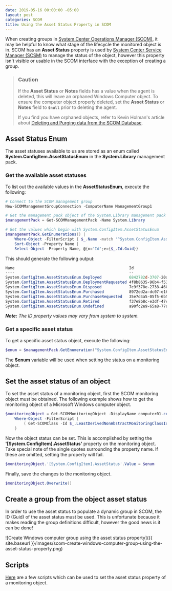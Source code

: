 ```yaml
---
date: 2019-05-16 00:00:00 -05:00
layout: post
categories: SCOM
title: Using the Asset Status Property in SCOM
---
```


When creating groups in [System Center Operations Manager (SCOM)](https://docs.microsoft.com/system-center/scom/welcome), it may be helpful to know what stage of the lifecycle the monitored object is in. SCOM has an **Asset Status** property is used by [System Center Service Manager (SCSM)](https://docs.microsoft.com/system-center/scsm) to manage the status of the object, however this property isn't visible or usable in the SCOM interface with the exception of creating a group.

> ### Caution
>
> If the **Asset Status** or **Notes** fields has a value when the agent is deleted, this will leave an orphaned Windows Computer object. To ensure the computer object properly deleted, set the **Asset Status** or **Notes** field to **`$null`** prior to deleting the agent.
>
>If you find you have orphaned objects, refer to Kevin Holman's article about [Deleting and Purging data from the SCOM Database](https://kevinholman.com/2018/05/03/deleting-and-purging-data-from-the-scom-database/).

## Asset Status Enum

The asset statuses available to us are stored as an enum called **System.ConfigItem.AssetStatusEnum** in the **System.Library** management pack.

### Get the available asset statuses

To list out the available values in the **AssetStatusEnum**, execute the following:

```powershell
# Connect to the SCOM management group
New-SCOMManagementGroupConnection -ComputerName ManagementGroup1

# Get the management pack object of the System.Library management pack
$managementPack = Get-SCOMManagementPack -Name System.Library

# Get the values which begin with System.ConfigItem.AssetStatusEnum
$managementPack.GetEnumerations() |
    Where-Object -FilterScript { $_.Name -match '^System.ConfigItem.AssetStatusEnum' } |
    Sort-Object -Property Name |
    Select-Object -Property Name, @{n='Id';e={$_.Id.Guid}}
```

This should generate the following output:

```powershell
Name                                                  Id
----                                                  --
System.ConfigItem.AssetStatusEnum.Deployed            6842782d-3707-20a5-659c-b5d4091e2c49
System.ConfigItem.AssetStatusEnum.DeploymentRequested 4f8b8635-96b4-f534-9739-ea44fe3d86ec
System.ConfigItem.AssetStatusEnum.Disposed            7c9f378e-2738-4607-336b-b00aff8024ff
System.ConfigItem.AssetStatusEnum.Purchased           8972ed2a-dc07-e16c-857c-880e06c8f897
System.ConfigItem.AssetStatusEnum.PurchaseRequested   35e7d4a5-05f5-6b56-54c8-c4f781af60be
System.ConfigItem.AssetStatusEnum.Retired             f37e8b8c-e3df-47c1-bd23-41cb3c8dfa57
System.ConfigItem.AssetStatusEnum.Undefined           a90fc2e9-65a8-77a5-fd4e-85b4bb662e70
```

_**Note:** The ID property values may vary from system to system._

### Get a specific asset status

To get a specific asset status object, execute the following:

```powershell
$enum = $managementPack.GetEnumeration("System.ConfigItem.AssetStatusEnum.Deployed")
```

The **$enum** variable will be used when setting the status on a monitoring object.

## Set the asset status of an object

To set the asset status of a monitoring object, first the SCOM monitoring object must be obtained. The following example shows how to get the monitoring object of a Microsoft Windows computer object.

```powershell
$monitoringObject = Get-SCOMMonitoringObject -DisplayName computer01.contoso.com |
    Where-Object -FilterScript {
        ( Get-SCOMClass -Id $_.LeastDerivedNonAbstractMonitoringClassId ).Name -eq 'Microsoft.Windows.Computer'
    }
```

Now the object status can be set. This is accomplished by setting the **'[System.ConfigItem].AssetStatus'** property on the monitoring object. Take special note of the single quotes surrounding the property name. If these are omitted, setting the property will fail.

```powershell
$monitoringObject.'[System.ConfigItem].AssetStatus'.Value = $enum
```

Finally, save the changes to the monitoring object.

```powershell
$monitoringObject.Overwrite()
```

## Create a group from the object asset status

In order to use the asset status to populate a dynamic group in SCOM, the ID (Guid) of the asset status must be used. This is unfortunate because it makes reading the group definitions difficult, however the good news is it can be done!

![Create Windows computer group using the asset status property]({{ site.baseurl }}/images/scom-create-windows-computer-group-using-the-asset-status-property.png)

## Scripts

[Here](https://github.com/randomnote1/SCOM/tree/master/src/AssetStatus) are a few scripts which can be used to set the asset status property of a monitoring object.
